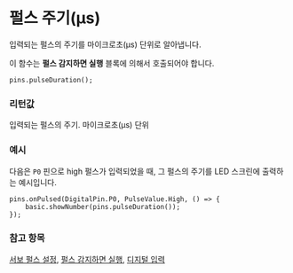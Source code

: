 # 펄스 주기(µs)

입력되는 펄스의 주기를 마이크로초(µs) 단위로 알아냅니다.

이 함수는 **펄스 감지하면 실행** 블록에 의해서 호출되어야 합니다.

```sig
pins.pulseDuration();
```

### 리턴값

입력되는 펄스의 주기. 마이크로초(µs) 단위

### 예시

다음은 `P0` 핀으로 high 펄스가 입력되었을 때, 그 펄스의 주기를 LED 스크린에 출력하는 예시입니다.

```blocks
pins.onPulsed(DigitalPin.P0, PulseValue.High, () => {
    basic.showNumber(pins.pulseDuration());
});
```

### 참고 항목

[서보 펄스 설정](/reference/pins/servo-set-pulse), [펄스 감지하면 실행](/reference/pins/on-pulsed), [디지털 입력](/reference/pins/digital-read-pin)